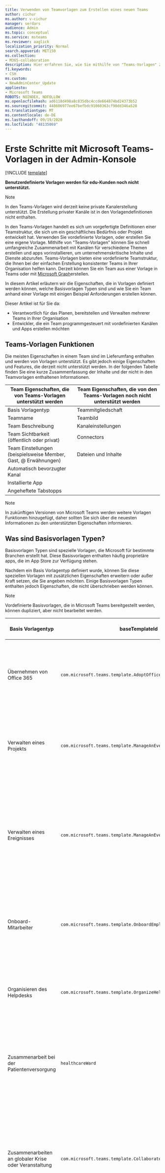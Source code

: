 ```yaml
---
title: Verwenden von Teamvorlagen zum Erstellen eines neuen Teams
author: cichur
ms.author: v-cichur
manager: serdars
audience: Admin
ms.topic: conceptual
ms.service: msteams
ms.reviewer: aaglick
localization_priority: Normal
search.appverid: MET150
ms.collection:
- M365-collaboration
description: Hier erfahren Sie, wie Sie mithilfe von "Teams-Vorlagen" Zusammenarbeits Räume mit Kanälen für verschiedene Themen über vorinstallierte Vorlagen erstellen.
f1.keywords:
- CSH
ms.custom:
- NewAdminCenter_Update
appliesto:
- Microsoft Teams
ROBOTS: NOINDEX, NOFOLLOW
ms.openlocfilehash: ad6118d498a8c835dbc4ccde664874bd24373b52
ms.sourcegitcommit: 448606977ee67befbdc91060363cf90dd346a528
ms.translationtype: MT
ms.contentlocale: de-DE
ms.lasthandoff: 09/19/2020
ms.locfileid: "48135869"
---
```

# <a name="get-started-with-teams-templates-in-the-admin-console"></a>Erste Schritte mit Microsoft Teams-Vorlagen in der Admin-Konsole

[!INCLUDE [template](includes/preview-feature.md)]

**Benutzerdefinierte Vorlagen werden für edu-Kunden noch nicht unterstützt.**

> [!NOTE]
> In den Teams-Vorlagen wird derzeit keine private Kanalerstellung unterstützt. Die Erstellung privater Kanäle ist in den Vorlagendefinitionen nicht enthalten.

In den Teams-Vorlagen handelt es sich um vorgefertigte Definitionen einer Teamstruktur, die sich um ein geschäftliches Bedürfnis oder Projekt entwickelt hat. Verwenden Sie vordefinierte Vorlagen, oder erstellen Sie eine eigene Vorlage. Mithilfe von "Teams-Vorlagen" können Sie schnell umfangreiche Zusammenarbeit mit Kanälen für verschiedene Themen erstellen und apps vorinstallieren, um unternehmenskritische Inhalte und Dienste abzurufen. Teams-Vorlagen bieten eine vordefinierte Teamstruktur, die Ihnen bei der einfachen Erstellung konsistenter Teams in Ihrer Organisation helfen kann. Derzeit können Sie ein Team aus einer Vorlage in Teams oder mit [Microsoft Graph](get-started-with-teams-templates.md)erstellen.

In diesem Artikel erläutern wir die Eigenschaften, die in Vorlagen definiert werden können, welche Basisvorlagen Typen sind und wie Sie ein Team anhand einer Vorlage mit einigen Beispiel Anforderungen erstellen können.

Dieser Artikel ist für Sie da:

- Verantwortlich für das Planen, bereitstellen und Verwalten mehrerer Teams in Ihrer Organisation<br>
- Entwickler, die ein Team programmgesteuert mit vordefinierten Kanälen und Apps erstellen möchten

## <a name="teams-template-capabilities"></a>Teams-Vorlagen Funktionen

Die meisten Eigenschaften in einem Team sind im Lieferumfang enthalten und werden von Vorlagen unterstützt. Es gibt jedoch einige Eigenschaften und Features, die derzeit nicht unterstützt werden. In der folgenden Tabelle finden Sie eine kurze Zusammenfassung der Inhalte und der nicht in den Teamvorlagen enthaltenen Informationen.

| **Team Eigenschaften, die von Teams-Vorlagen unterstützt werden** | **Team Eigenschaften, die von den Teams-Vorlagen noch nicht unterstützt werden** |
| ------------------------------------------------ | -------------------------------------------------------- |
| Basis Vorlagentyp | Teammitgliedschaft |
| Teamname | Teambild |
| Team Beschreibung | Kanaleinstellungen |
| Team Sichtbarkeit (öffentlich oder privat) | Connectors |
| Team Einstellungen (beispielsweise Member, Gast, @ Erwähnungen) | Dateien und Inhalte |
| Automatisch bevorzugter Kanal | |
| Installierte App | |
| Angeheftete Tabstopps | |

> [!NOTE]
> In zukünftigen Versionen von Microsoft Teams werden weitere Vorlagen Funktionen hinzugefügt, daher sollten Sie sich über die neuesten Informationen zu den unterstützten Eigenschaften informieren.

## <a name="what-are-base-template-types"></a>Was sind Basisvorlagen Typen?

Basisvorlagen Typen sind spezielle Vorlagen, die Microsoft für bestimmte Branchen erstellt hat. Diese Basisvorlagen enthalten häufig proprietäre apps, die im App Store zur Verfügung stehen.

Nachdem ein Basis Vorlagentyp definiert wurde, können Sie diese speziellen Vorlagen mit zusätzlichen Eigenschaften erweitern oder außer Kraft setzen, die Sie angeben möchten. Einige Basisvorlagen Typen enthalten jedoch Eigenschaften, die nicht überschrieben werden können.

> [!NOTE]
> Vordefinierte Basisvorlagen, die in Microsoft Teams bereitgestellt werden, können dupliziert, aber nicht bearbeitet werden.

| Basis Vorlagentyp | baseTemplateId | Eigenschaften, die mit dieser Basisvorlage geliefert werden |
| ------------------ |----|----------------------------------------------------- |
| Übernehmen von Office 365 |`com.microsoft.teams.template.AdoptOffice365`|  Kanäle <ul><li>Allgemein</li> <li>Ankündigungen</li> <li>Champions Corner</li> <li>Team Formulare</li></ul> Apps <ul><li>Wiki-</li>  <li>Kalender</li> |
| Verwalten eines Projekts |`com.microsoft.teams.template.ManageAnEvent`| Kanäle <ul><li>Allgemein</li> <li>Ankündigungen</li> <li>Ressourcen</li> <li>Planung</li></ul> Apps<ul><li>Wiki-</li><li>OneNote</li></ul> |
| Verwalten eines Ereignisses|`com.microsoft.teams.template.ManageAnEvent` | Kanäle <ul><li>Allgemein</li> <li>Ankündigungen</li> <li>Budget</li> <li>Inhalt</li><li>Logistik</li> <li>Planung</li> <li> Marketing und PR</li></ul> Apps<ul><li>Wiki-</li><li>Website</li> <li>YouTube</li> <li>Planner</li> <li>OneNote</li></ul> |
|Onboard-Mitarbeiter|`com.microsoft.teams.template.OnboardEmployees` | Kanäle <ul><li>Allgemein</li> <li>Ankündigungen</li> <li>Mitarbeiter-Chat</li> <li>Schulungen</li></ul>Apps<ul><li>Wiki-</li><li>Gemeinschaften</li></ul>|
|Organisieren des Helpdesks| `com.microsoft.teams.template.OrganizeHelpDesk`|Kanäle<ul><li>Allgemein</li><li>Ankündigungen</li><li>Häufig gestellte Fragen</li></ul>Apps<ul><li>Wiki-</li><li>OneNote</li></ul> |
| Zusammenarbeit bei der Patientenversorgung| `healthcareWard `| Kanäle<ul><li>Allgemein</li><li>Ankündigungen</li><li>Kauert</li><li>Runden</li><li>Personal</li><li>Schulungen</li></ul> Apps <ul><li>Wiki-</li>|
| Zusammenarbeiten an globaler Krise oder Veranstaltung |`com.microsoft.teams.template.CollaborateOnAGlobalCrisisOrEvent`| Kanäle <ul><li>Allgemein<li>Ankündigungen</li><li>Welt Nachrichten</li><li>Business Continuity</li><li>Remote arbeiten</li><li>Interne Comms</li><li>Externe Comms</li><li>Kundenreklamationen</li><li>Kudos</li><li>Executive-Update</li></ul>Apps <ul><li>Lob</li><li>Wiki-</li><li>Website</li></ul>|
|Zusammenarbeiten in einer Bankfiliale| `com.microsoft.teams.template.CollaborateWithinABankBranch `|Kanäle <ul><li>Allgemein<li>Ankündigungen</li><li>Kauert</li><li>Kundenbesprechungen</li><li>Coaching</li><li>Qualifikationsentwicklung</li><li>Kreditbearbeitung</li><li>Kundenreklamationen</li><li>Kudos</li><li>Lustige Sachen</li><li>Compliance</li></ul>|
|Koordinieren der Vorfall Antwort| `com.microsoft.teams.template.CoordinateIncidentResponse`|Kanäle <ul><li>Allgemein<li>Ankündigungen</li><li>Logistik</li><li>Planung</li><li>Recovery</li><li>Dringend</li></ul> Apps <ul><li>Wiki-</li><li>Excel</li><li>OneNote</li><li>SharePoint</li><li>Planner</li></ul>|
|Krankenhaus| `healthcareHospita`l |Kanäle <ul><li>Allgemein<li>Ankündigungen</li><li>Compliance</li><li>Freiheits</li><li>Personalwesen</li><li>Apotheke</li></ul> Apps <ul><li>Wiki-</li></ul>|
|Organisieren eines Shops| `retailStore` |Kanäle <ul><li>Allgemein<li>UMSCHALT Übergabe</li><li>Lerntools</li></ul> Apps <ul><li>Wiki-</li></ul>|
|Qualität und Sicherheit |`com.microsoft.teams.template.QualitySafety`|Kanäle <ul><li>Allgemein<li>Ankündigungen</li><li>Zeile 1</li><li>Zeile 2</li><li>Zeile 3</li><li>Sicherheit</li><li>Schulungen</li><li>Wartung</li><li>Lustige Sachen</li></ul> Apps <ul><li>Wiki-</li></ul>|
|Zusammenarbeit im Einzelhandel – Manager| `retailManagerCollaboration` |Kanäle <ul><li>Allgemein<li>Vorgänge</li><li>Lerntools</li></ul> Apps <ul><li>Wiki-</li></ul>|
||||

Weitere Informationen zu den Vorlagenkategorien finden Sie unter den folgenden Themen:

- [Finanz Vorlagen](financial-teams-templates-in-the-admin-console.md)
- [Allgemeine Vorlagen](general-teams-templates-in-the-admin-console.md)
- [Government-Vorlagen](government-teams-templates-in-the-admin-console.md)
- [Healthcare-Vorlagen](expand-teams-across-your-org/healthcare/healthcare-templates-admin-console.md)
- [Fertigungs Vorlagen](manufacturing-teams-templates-in-the-admin-console.md)
- [Einzelhandels Vorlagen](retail-teams-templates-in-the-admin-console.md)

## <a name="template-size-limits"></a>Größenbeschränkungen für Vorlagen

Vorlagen sind auf eine bestimmte Anzahl von Kanälen, Registerkarten und apps limitiert.

 > [!Note]
 > Sie können dem Team weitere Kanäle, Registerkarten und apps hinzufügen, nachdem es aus einer Vorlage erstellt wurde.

|Feature | Limit|
|-|-|
|Kanäle pro Vorlage | 15 |
|Tabstopps pro Kanal in einer Vorlage | 20 |
|Apps pro Vorlage | 50|
|||

Weitere Informationen finden Sie unter [Grenzwerte und Spezifikationen von Teams](limits-specifications-teams.md) .

## <a name="related-topics"></a>Verwandte Themen

- [Erstellen einer benutzerdefinierten Teamvorlage](create-a-team-template.md)
- [Erstellen einer Teamvorlage aus einer vorhandenen Teamvorlage](create-template-from-existing-template.md)
- [Erstellen einer Vorlage aus einem vorhandenen Team](create-template-from-existing-team.md)
